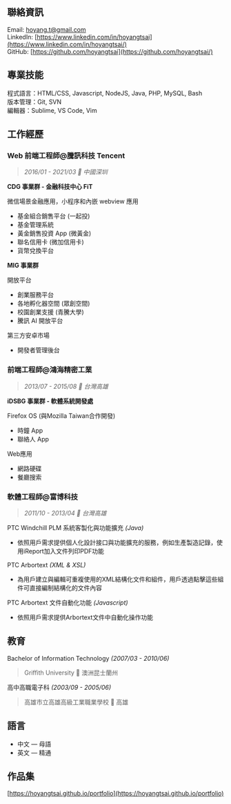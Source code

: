 <a class="link" href="/"></a>
## 聯絡資訊

Email: [hoyang.t@gmail.com](mailto:hoyang.t@gmail.com)  
LinkedIn: [https://www.linkedin.com/in/hoyangtsai](https://www.linkedin.com/in/hoyangtsai/)  
GitHub: [https://github.com/hoyangtsai](https://github.com/hoyangtsai/)

## 專業技能

程式語言：HTML/CSS, Javascript, NodeJS, Java, PHP, MySQL, Bash  
版本管理：Git, SVN  
編輯器：Sublime, VS Code, Vim

## 工作經歷

### Web 前端工程師@騰訊科技 Tencent

> _2016/01 - 2021/03 📍 中國深圳_

**CDG 事業群 - 金融科技中心 FiT**

微信場景金融應用，小程序和內嵌 webview 應用

- 基金組合銷售平台 (一起投)
- 基金管理系統
- 黃金銷售投資 App (微黃金)
- 聯名信用卡 (微加信用卡)
- 貨幣兌換平台

**MIG 事業群**

開放平台

- 創業服務平台
- 各地孵化器空間 (眾創空間)
- 校園創業支援 (青騰大學)
- 騰訊 AI 開放平台

第三方安卓市場

- 開發者管理後台

### 前端工程師@鴻海精密工業

> _2013/07 - 2015/08 📍 台灣高雄_

**iDSBG 事業群 - 軟體系統開發處**

Firefox OS (與Mozilla Taiwan合作開發)

- 時鐘 App
- 聯絡人 App

Web應用

- 網路硬碟
- 餐廳搜索

### 軟體工程師@富博科技

> _2011/10 - 2013/04 📍 台灣高雄_

PTC Windchill PLM 系統客製化與功能擴充 _(Java)_

- 依照用戶需求提供個人化設計接口與功能擴充的服務，例如生產製造記錄，使用iReport加入文件列印PDF功能

PTC Arbortext _(XML & XSL)_

- 為用戶建立與編輯可重複使用的XML結構化文件和組件，用戶透過點擊這些組件可直接編制結構化的文件內容

PTC Arbortext 文件自動化功能 _(Javascript)_

- 依照用戶需求提供Arbortext文件中自動化操作功能

## 教育

Bachelor of Information Technology _(2007/03 - 2010/06)_
> Griffith University 📍 澳洲昆士蘭州

高中高職電子科 _(2003/09 - 2005/06)_
> 高雄市立高雄高級工業職業學校 📍 高雄

## 語言

- 中文 — 母語
- 英文 — 精通

## 作品集

[https://hoyangtsai.github.io/portfolio](https://hoyangtsai.github.io/portfolio)
